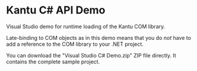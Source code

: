 # Kantu C# API Demo 

Visual Studio demo for runtime loading of the Kantu COM library. 

Late-binding to COM objects as in this demo means that you do *not*  have to add a reference to the COM library to your .NET project. 

You can download the "Visual Studio C# Demo.zip" ZIP file directly. It contains the complete sample project.
